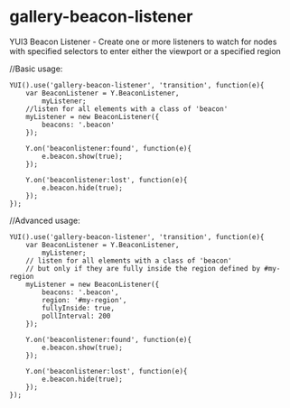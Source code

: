 gallery-beacon-listener
=======================

YUI3 Beacon Listener - Create one or more listeners to watch for nodes with specified selectors to enter either the viewport or a specified region

//Basic usage:

	YUI().use('gallery-beacon-listener', 'transition', function(e){
		var BeaconListener = Y.BeaconListener,
			myListener;
		//listen for all elements with a class of 'beacon'
		myListener = new BeaconListener({
			beacons: '.beacon'
		});

		Y.on('beaconlistener:found', function(e){
			e.beacon.show(true);
		});

		Y.on('beaconlistener:lost', function(e){
			e.beacon.hide(true);
		});
	});

//Advanced usage:

	YUI().use('gallery-beacon-listener', 'transition', function(e){
		var BeaconListener = Y.BeaconListener,
			myListener;
		// listen for all elements with a class of 'beacon'
		// but only if they are fully inside the region defined by #my-region
		myListener = new BeaconListener({
			beacons: '.beacon',
			region: '#my-region',
			fullyInside: true,
			pollInterval: 200
		});

		Y.on('beaconlistener:found', function(e){
			e.beacon.show(true);
		});

		Y.on('beaconlistener:lost', function(e){
			e.beacon.hide(true);
		});
	});
